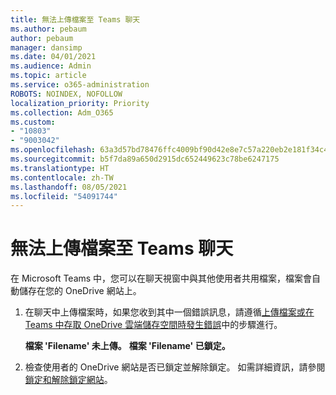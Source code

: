 ```yaml
---
title: 無法上傳檔案至 Teams 聊天
ms.author: pebaum
author: pebaum
manager: dansimp
ms.date: 04/01/2021
ms.audience: Admin
ms.topic: article
ms.service: o365-administration
ROBOTS: NOINDEX, NOFOLLOW
localization_priority: Priority
ms.collection: Adm_O365
ms.custom:
- "10803"
- "9003042"
ms.openlocfilehash: 63a3d57bd78476ffc4009bf90d42e8e7c57a220eb2e181f34c4b7833552c66cc
ms.sourcegitcommit: b5f7da89a650d2915dc652449623c78be6247175
ms.translationtype: HT
ms.contentlocale: zh-TW
ms.lasthandoff: 08/05/2021
ms.locfileid: "54091744"
---
```

# <a name="unable-to-upload-files-to-teams-chat"></a>無法上傳檔案至 Teams 聊天

在 Microsoft Teams 中，您可以在聊天視窗中與其他使用者共用檔案，檔案會自動儲存在您的 OneDrive 網站上。

1. 在聊天中上傳檔案時，如果您收到其中一個錯誤訊息，請遵循[上傳檔案或在 Teams 中存取 OneDrive 雲端儲存空間時發生錯誤](https://go.microsoft.com/fwlink/?linkid=2156015)中的步驟進行。
    
    **檔案 'Filename' 未上傳。**
    **檔案 'Filename' 已鎖定。**

1. 檢查使用者的 OneDrive 網站是否已鎖定並解除鎖定。 如需詳細資訊，請參閱[鎖定和解除鎖定網站](https://go.microsoft.com/fwlink/?linkid=2156016)。